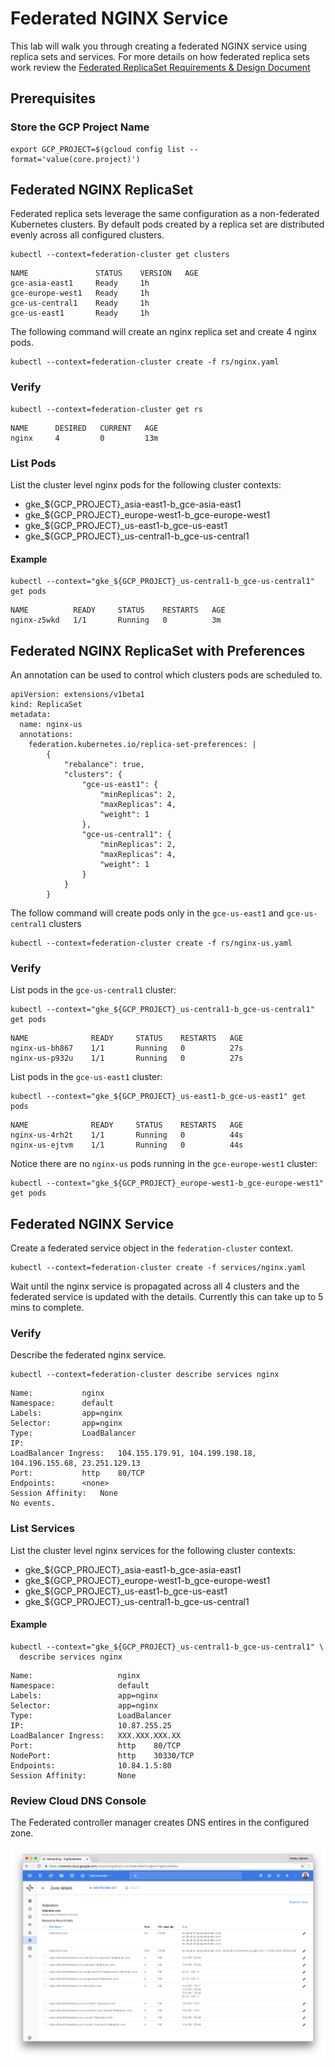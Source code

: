 # Federated NGINX Service

This lab will walk you through creating a federated NGINX service using replica sets and services. For more details on how federated replica sets work review the [Federated ReplicaSet Requirements & Design Document](https://docs.google.com/a/google.com/document/d/1C1HEHQ1fwWtEhyl9JYu6wOiIUJffSmFmZgkGta4720I/edit?usp=sharing)

## Prerequisites

### Store the GCP Project Name

```
export GCP_PROJECT=$(gcloud config list --format='value(core.project)')
```

## Federated NGINX ReplicaSet

Federated replica sets leverage the same configuration as a non-federated Kubernetes clusters. By default pods created by a replica set are distributed evenly across all configured clusters.

```
kubectl --context=federation-cluster get clusters
```
```
NAME               STATUS    VERSION   AGE
gce-asia-east1     Ready     1h
gce-europe-west1   Ready     1h
gce-us-central1    Ready     1h
gce-us-east1       Ready     1h
```

The following command will create an nginx replica set and create 4 nginx pods.

```
kubectl --context=federation-cluster create -f rs/nginx.yaml
```

### Verify

```
kubectl --context=federation-cluster get rs
```
```
NAME      DESIRED   CURRENT   AGE
nginx     4         0         13m
```

### List Pods

List the cluster level nginx pods for the following cluster contexts:

* gke_${GCP_PROJECT}_asia-east1-b_gce-asia-east1
* gke_${GCP_PROJECT}_europe-west1-b_gce-europe-west1
* gke_${GCP_PROJECT}_us-east1-b_gce-us-east1
* gke_${GCP_PROJECT}_us-central1-b_gce-us-central1

#### Example

```
kubectl --context="gke_${GCP_PROJECT}_us-central1-b_gce-us-central1" get pods
```
```
NAME          READY     STATUS    RESTARTS   AGE
nginx-z5wkd   1/1       Running   0          3m
```

## Federated NGINX ReplicaSet with Preferences

An annotation can be used to control which clusters pods are scheduled to.

```
apiVersion: extensions/v1beta1
kind: ReplicaSet
metadata:
  name: nginx-us
  annotations:
    federation.kubernetes.io/replica-set-preferences: |
        {
            "rebalance": true,
            "clusters": {
                "gce-us-east1": {
                    "minReplicas": 2,
                    "maxReplicas": 4,
                    "weight": 1
                },
                "gce-us-central1": {
                    "minReplicas": 2,
                    "maxReplicas": 4,
                    "weight": 1
                }
            }
        }
```

The follow command will create pods only in the `gce-us-east1` and `gce-us-central1` clusters

```
kubectl --context=federation-cluster create -f rs/nginx-us.yaml
```

### Verify

List pods in the `gce-us-central1` cluster:

```
kubectl --context="gke_${GCP_PROJECT}_us-central1-b_gce-us-central1" get pods
```
```
NAME              READY     STATUS    RESTARTS   AGE
nginx-us-bh867    1/1       Running   0          27s
nginx-us-p932u    1/1       Running   0          27s
```

List pods in the `gce-us-east1` cluster:

```
kubectl --context="gke_${GCP_PROJECT}_us-east1-b_gce-us-east1" get pods
```
```
NAME              READY     STATUS    RESTARTS   AGE
nginx-us-4rh2t    1/1       Running   0          44s
nginx-us-ejtvm    1/1       Running   0          44s
```

Notice there are no `nginx-us` pods running in the `gce-europe-west1` cluster:

```
kubectl --context="gke_${GCP_PROJECT}_europe-west1-b_gce-europe-west1" get pods
```


## Federated NGINX Service

Create a federated service object in the `federation-cluster` context.

```
kubectl --context=federation-cluster create -f services/nginx.yaml
```

Wait until the nginx service is propagated across all 4 clusters and the federated service is updated with the details. Currently this can take up to 5 mins to complete.

### Verify

Describe the federated nginx service.

```
kubectl --context=federation-cluster describe services nginx
```
```
Name:			nginx
Namespace:		default
Labels:			app=nginx
Selector:		app=nginx
Type:			LoadBalancer
IP:			
LoadBalancer Ingress:	104.155.179.91, 104.199.198.18, 104.196.155.68, 23.251.129.13
Port:			http	80/TCP
Endpoints:		<none>
Session Affinity:	None
No events.
```

### List Services

List the cluster level nginx services for the following cluster contexts:

* gke_${GCP_PROJECT}_asia-east1-b_gce-asia-east1
* gke_${GCP_PROJECT}_europe-west1-b_gce-europe-west1
* gke_${GCP_PROJECT}_us-east1-b_gce-us-east1
* gke_${GCP_PROJECT}_us-central1-b_gce-us-central1

#### Example

```
kubectl --context="gke_${GCP_PROJECT}_us-central1-b_gce-us-central1" \
  describe services nginx
```

```
Name:                   nginx
Namespace:              default
Labels:                 app=nginx
Selector:               app=nginx
Type:                   LoadBalancer
IP:                     10.87.255.25
LoadBalancer Ingress:   XXX.XXX.XXX.XX
Port:                   http	80/TCP
NodePort:               http	30330/TCP
Endpoints:              10.84.1.5:80
Session Affinity:       None
```


### Review Cloud DNS Console

The Federated controller manager creates DNS entires in the configured zone.

![Google Cloud DNS](images/googledns.png)


